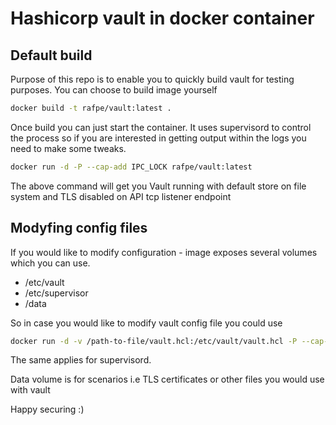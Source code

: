 # Hashicorp vault in docker container 

## Default build 
Purpose of this repo is to enable you to quickly build vault for testing purposes.
You can choose to build image yourself 
```bash
docker build -t rafpe/vault:latest .
```

Once build you can just start the container. It uses supervisord to control 
the process so if you are interested in getting output within the logs you need
to make some tweaks. 
```bash
docker run -d -P --cap-add IPC_LOCK rafpe/vault:latest
```

The above command will get you Vault running with default store on file system
and TLS disabled on API tcp listener endpoint 

## Modyfing config files
If you would like to modify configuration - image exposes several volumes which
you can use. 

* /etc/vault
* /etc/supervisor
* /data

So in case you would like to modify vault config file you could use 
```bash 
docker run -d -v /path-to-file/vault.hcl:/etc/vault/vault.hcl -P --cap-add IPC_LOCK rafpe/vault:latest
```

The same applies for supervisord. 

Data volume is for scenarios i.e TLS certificates or other files you would use with vault 

Happy securing :) 
